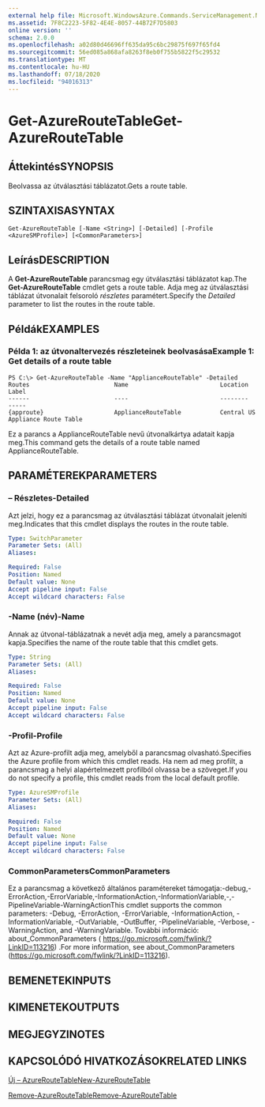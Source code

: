 ```yaml
---
external help file: Microsoft.WindowsAzure.Commands.ServiceManagement.Network.dll-Help.xml
ms.assetid: 7F8C2223-5F82-4E4E-8057-44B72F7D5803
online version: ''
schema: 2.0.0
ms.openlocfilehash: a02d80d46696ff635da95c6bc29875f697f65fd4
ms.sourcegitcommit: 56ed085a868afa8263f8eb0f755b5822f5c29532
ms.translationtype: MT
ms.contentlocale: hu-HU
ms.lasthandoff: 07/18/2020
ms.locfileid: "94016313"
---
```

# <span data-ttu-id="50b89-101">Get-AzureRouteTable</span><span class="sxs-lookup"><span data-stu-id="50b89-101">Get-AzureRouteTable</span></span>

## <span data-ttu-id="50b89-102">Áttekintés</span><span class="sxs-lookup"><span data-stu-id="50b89-102">SYNOPSIS</span></span>
<span data-ttu-id="50b89-103">Beolvassa az útválasztási táblázatot.</span><span class="sxs-lookup"><span data-stu-id="50b89-103">Gets a route table.</span></span>

## <span data-ttu-id="50b89-104">SZINTAXISA</span><span class="sxs-lookup"><span data-stu-id="50b89-104">SYNTAX</span></span>

```
Get-AzureRouteTable [-Name <String>] [-Detailed] [-Profile <AzureSMProfile>] [<CommonParameters>]
```

## <span data-ttu-id="50b89-105">Leírás</span><span class="sxs-lookup"><span data-stu-id="50b89-105">DESCRIPTION</span></span>
<span data-ttu-id="50b89-106">A **Get-AzureRouteTable** parancsmag egy útválasztási táblázatot kap.</span><span class="sxs-lookup"><span data-stu-id="50b89-106">The **Get-AzureRouteTable** cmdlet gets a route table.</span></span>
<span data-ttu-id="50b89-107">Adja meg az útválasztási táblázat útvonalait felsoroló *részletes* paramétert.</span><span class="sxs-lookup"><span data-stu-id="50b89-107">Specify the *Detailed* parameter to list the routes in the route table.</span></span>

## <span data-ttu-id="50b89-108">Példák</span><span class="sxs-lookup"><span data-stu-id="50b89-108">EXAMPLES</span></span>

### <span data-ttu-id="50b89-109">Példa 1: az útvonaltervezés részleteinek beolvasása</span><span class="sxs-lookup"><span data-stu-id="50b89-109">Example 1: Get details of a route table</span></span>
```
PS C:\> Get-AzureRouteTable -Name "ApplianceRouteTable" -Detailed
Routes                        Name                          Location                      Label
------                        ----                          --------                      -----
{approute}                    ApplianceRouteTable           Central US                    Appliance Route Table
```

<span data-ttu-id="50b89-110">Ez a parancs a ApplianceRouteTable nevű útvonalkártya adatait kapja meg.</span><span class="sxs-lookup"><span data-stu-id="50b89-110">This command gets the details of a route table named ApplianceRouteTable.</span></span>

## <span data-ttu-id="50b89-111">PARAMÉTEREK</span><span class="sxs-lookup"><span data-stu-id="50b89-111">PARAMETERS</span></span>

### <span data-ttu-id="50b89-112">– Részletes</span><span class="sxs-lookup"><span data-stu-id="50b89-112">-Detailed</span></span>
<span data-ttu-id="50b89-113">Azt jelzi, hogy ez a parancsmag az útválasztási táblázat útvonalait jeleníti meg.</span><span class="sxs-lookup"><span data-stu-id="50b89-113">Indicates that this cmdlet displays the routes in the route table.</span></span>

```yaml
Type: SwitchParameter
Parameter Sets: (All)
Aliases: 

Required: False
Position: Named
Default value: None
Accept pipeline input: False
Accept wildcard characters: False
```

### <span data-ttu-id="50b89-114">-Name (név)</span><span class="sxs-lookup"><span data-stu-id="50b89-114">-Name</span></span>
<span data-ttu-id="50b89-115">Annak az útvonal-táblázatnak a nevét adja meg, amely a parancsmagot kapja.</span><span class="sxs-lookup"><span data-stu-id="50b89-115">Specifies the name of the route table that this cmdlet gets.</span></span>

```yaml
Type: String
Parameter Sets: (All)
Aliases: 

Required: False
Position: Named
Default value: None
Accept pipeline input: False
Accept wildcard characters: False
```

### <span data-ttu-id="50b89-116">-Profil</span><span class="sxs-lookup"><span data-stu-id="50b89-116">-Profile</span></span>
<span data-ttu-id="50b89-117">Azt az Azure-profilt adja meg, amelyből a parancsmag olvasható.</span><span class="sxs-lookup"><span data-stu-id="50b89-117">Specifies the Azure profile from which this cmdlet reads.</span></span> <span data-ttu-id="50b89-118">Ha nem ad meg profilt, a parancsmag a helyi alapértelmezett profilból olvassa be a szöveget.</span><span class="sxs-lookup"><span data-stu-id="50b89-118">If you do not specify a profile, this cmdlet reads from the local default profile.</span></span>

```yaml
Type: AzureSMProfile
Parameter Sets: (All)
Aliases: 

Required: False
Position: Named
Default value: None
Accept pipeline input: False
Accept wildcard characters: False
```

### <span data-ttu-id="50b89-119">CommonParameters</span><span class="sxs-lookup"><span data-stu-id="50b89-119">CommonParameters</span></span>
<span data-ttu-id="50b89-120">Ez a parancsmag a következő általános paramétereket támogatja:-debug,-ErrorAction,-ErrorVariable,-InformationAction,-InformationVariable,-,-PipelineVariable-WarningAction</span><span class="sxs-lookup"><span data-stu-id="50b89-120">This cmdlet supports the common parameters: -Debug, -ErrorAction, -ErrorVariable, -InformationAction, -InformationVariable, -OutVariable, -OutBuffer, -PipelineVariable, -Verbose, -WarningAction, and -WarningVariable.</span></span> <span data-ttu-id="50b89-121">További információ: about_CommonParameters ( https://go.microsoft.com/fwlink/?LinkID=113216) .</span><span class="sxs-lookup"><span data-stu-id="50b89-121">For more information, see about_CommonParameters (https://go.microsoft.com/fwlink/?LinkID=113216).</span></span>

## <span data-ttu-id="50b89-122">BEMENETEK</span><span class="sxs-lookup"><span data-stu-id="50b89-122">INPUTS</span></span>

## <span data-ttu-id="50b89-123">KIMENETEK</span><span class="sxs-lookup"><span data-stu-id="50b89-123">OUTPUTS</span></span>

## <span data-ttu-id="50b89-124">MEGJEGYZI</span><span class="sxs-lookup"><span data-stu-id="50b89-124">NOTES</span></span>

## <span data-ttu-id="50b89-125">KAPCSOLÓDÓ HIVATKOZÁSOK</span><span class="sxs-lookup"><span data-stu-id="50b89-125">RELATED LINKS</span></span>

[<span data-ttu-id="50b89-126">Új – AzureRouteTable</span><span class="sxs-lookup"><span data-stu-id="50b89-126">New-AzureRouteTable</span></span>](./New-AzureRouteTable.md)

[<span data-ttu-id="50b89-127">Remove-AzureRouteTable</span><span class="sxs-lookup"><span data-stu-id="50b89-127">Remove-AzureRouteTable</span></span>](./Remove-AzureRouteTable.md)


